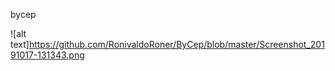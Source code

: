 bycep

![alt text]https://github.com/RonivaldoRoner/ByCep/blob/master/Screenshot_20191017-131343.png

